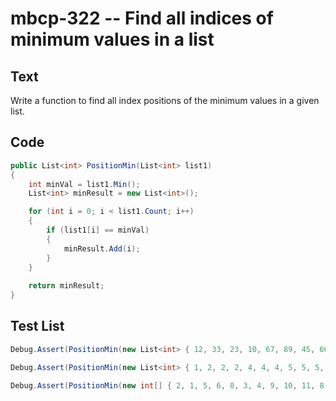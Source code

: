 # mbcp-322 -- Find all indices of minimum values in a list

## Text

Write a function to find all index positions of the minimum values in a given list.

## Code

```csharp
public List<int> PositionMin(List<int> list1) 
{
    int minVal = list1.Min();
    List<int> minResult = new List<int>();

    for (int i = 0; i < list1.Count; i++)
    {
        if (list1[i] == minVal)
        {
            minResult.Add(i);
        }
    }
    
    return minResult;
}
```

## Test List

```csharp
Debug.Assert(PositionMin(new List<int> { 12, 33, 23, 10, 67, 89, 45, 667, 23, 12, 11, 10, 54 }).SequenceEqual(new List<int> { 3, 11 }));
```

```csharp
Debug.Assert(PositionMin(new List<int> { 1, 2, 2, 2, 4, 4, 4, 5, 5, 5, 5 }).SequenceEqual(new List<int> { 0 }));
```

```csharp
Debug.Assert(PositionMin(new int[] { 2, 1, 5, 6, 8, 3, 4, 9, 10, 11, 8, 12 }).SequenceEqual(new int[] { 1 }));
```
